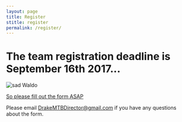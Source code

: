 ```yaml
---
layout: page
title: Register
stitle: register
permalink: /register/
---
```


# The team registration deadline is September 16th 2017...

![sad Waldo]({{site.baseurl}}/images/sad_waldo.jpg)

[So please fill out the form ASAP](https://docs.google.com/forms/d/e/1FAIpQLSeL6JFS14K0-QQoGYoyle8lMiNUafp0U_JPOlLbVtfdHpkNpw/viewform)

Please email <DrakeMTBDirector@gmail.com> if you have any questions about the form.
